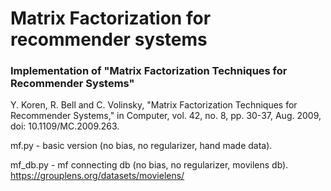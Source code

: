 # Matrix Factorization for recommender systems

### Implementation of "Matrix Factorization Techniques for Recommender Systems"
Y. Koren, R. Bell and C. Volinsky, "Matrix Factorization Techniques for Recommender Systems," in Computer, vol. 42, no. 8, pp. 30-37, Aug. 2009, doi: 10.1109/MC.2009.263.

mf.py - basic version (no bias, no regularizer, hand made data).  

mf_db.py - mf connecting db (no bias, no regularizer, movilens db).  
https://grouplens.org/datasets/movielens/
